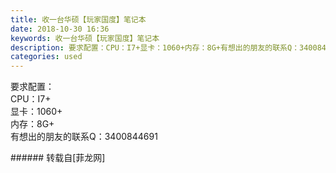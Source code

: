 ```yaml
---
title: 收一台华硕【玩家国度】笔记本
date: 2018-10-30 16:36
keywords: 收一台华硕【玩家国度】笔记本
description: 要求配置：CPU：I7+显卡：1060+内存：8G+有想出的朋友的联系Q：3400844691
categories: used
---
```

<td class="t_f" id="postmessage_2191565">

要求配置：<br/>
CPU：I7+<br/>
显卡：1060+<br/>
内存：8G+<br/>
有想出的朋友的联系Q：3400844691<br/>
</td>
###### 转载自[菲龙网]